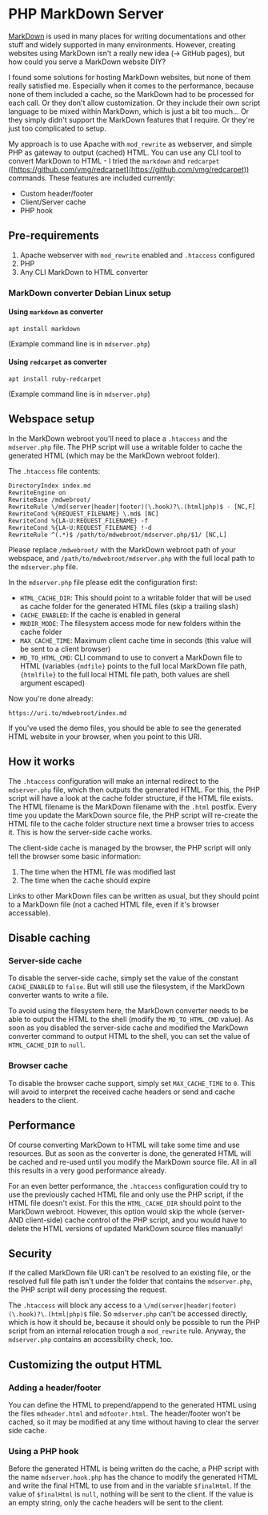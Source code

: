 # PHP MarkDown Server

[MarkDown](https://www.markdownguide.org/) is used in many places for writing documentations and other stuff and widely supported in many environments. However, creating websites using MarkDown isn't a really new idea (-> GitHub pages), but how could you serve a MarkDown website DIY?

I found some solutions for hosting MarkDown websites, but none of them really satisfied me. Especially when it comes to the performance, because none of them included a cache, so the MarkDown had to be processed for each call. Or they don't allow customization. Or they include their own script language to be mixed within MarkDown, which is just a bit too much... Or they simply didn't support the MarkDown features that I require. Or they're just too complicated to setup.

My approach is to use Apache with `mod_rewrite` as webserver, and simple PHP as gateway to output (cached) HTML. You can use any CLI tool to convert MarkDown to HTML - I tried the `markdown` and `redcarpet` ([https://github.com/vmg/redcarpet](https://github.com/vmg/redcarpet)) commands. These features are included currently:

- Custom header/footer
- Client/Server cache
- PHP hook

## Pre-requirements

1. Apache webserver with `mod_rewrite` enabled and `.htaccess` configured
2. PHP
3. Any CLI MarkDown to HTML converter

### MarkDown converter Debian Linux setup

#### Using `markdown` as converter

```
apt install markdown
```

(Example command line is in `mdserver.php`)

#### Using `redcarpet` as converter

```
apt install ruby-redcarpet
```

(Example command line is in `mdserver.php`)

## Webspace setup

In the MarkDown webroot you'll need to place a `.htaccess` and the `mdserver.php` file. The PHP script will use a writable folder to cache the generated HTML (which may be the MarkDown webroot folder).

The `.htaccess` file contents:

```
DirectoryIndex index.md
RewriteEngine on
RewriteBase /mdwebroot/
RewriteRule \/md(server|header|footer)(\.hook)?\.(html|php)$ - [NC,F]
RewriteCond %{REQUEST_FILENAME} \.md$ [NC]
RewriteCond %{LA-U:REQUEST_FILENAME} -f
RewriteCond %{LA-U:REQUEST_FILENAME} !-d
RewriteRule ^(.*)$ /path/to/mdwebroot/mdserver.php/$1/ [NC,L]
```

Please replace `/mdwebroot/` with the MarkDown webroot path of your webspace, and `/path/to/mdwebroot/mdserver.php` with the full local path to the `mdserver.php` file.

In the `mdserver.php` file please edit the configuration first:

- `HTML_CACHE_DIR`: This should point to a writable folder that will be used as cache folder for the generated HTML files (skip a trailing slash)
- `CACHE_ENABLED`: If the cache is enabled in general
- `MKDIR_MODE`: The filesystem access mode for new folders within the cache folder
- `MAX_CACHE_TIME`: Maximum client cache time in seconds (this value will be sent to a client browser)
- `MD_TO_HTML_CMD`: CLI command to use to convert a MarkDown file to HTML (variables `{mdfile}` points to the full local MarkDown file path, `{htmlfile}` to the full local HTML file path, both values are shell argument escaped)

Now you're done already:

```
https://uri.to/mdwebroot/index.md
```

If you've used the demo files, you should be able to see the generated HTML website in your browser, when you point to this URI.

## How it works

The `.htaccess` configuration will make an internal redirect to the `mdserver.php` file, which then outputs the generated HTML. For this, the PHP script will have a look at the cache folder structure, if the HTML file exists. The HTML filename is the MarkDown filename with the `.html` postfix. Every time you update the MarkDown source file, the PHP script will re-create the HTML file to the cache folder structure next time a browser tries to access it. This is how the server-side cache works.

The client-side cache is managed by the browser, the PHP script will only tell the browser some basic information:

1. The time when the HTML file was modified last
2. The time when the cache should expire

Links to other MarkDown files can be written as usual, but they should point to a MarkDown file (not a cached HTML file, even if it's browser accessable).

## Disable caching

### Server-side cache

To disable the server-side cache, simply set the value of the constant `CACHE_ENABLED` to `false`. But will still use the filesystem, if the MarkDown converter wants to write a file.

To avoid using the filesystem here, the MarkDown converter needs to be able to output the HTML to the shell (modify the `MD_TO_HTML_CMD` value). As soon as you disabled the server-side cache and modified the MarkDown converter command to output HTML to the shell, you can set the value of `HTML_CACHE_DIR` to `null`.

### Browser cache

To disable the browser cache support, simply set `MAX_CACHE_TIME` to `0`. This will avoid to interpret the received cache headers or send and cache headers to the client.

## Performance

Of course converting MarkDown to HTML will take some time and use resources. But as soon as the converter is done, the generated HTML will be cached and re-used until you modify the MarkDown source file. All in all this results in a very good performance already.

For an even better performance, the `.htaccess` configuration could try to use the previously cached HTML file and only use the PHP script, if the HTML file doesn't exist. For this the `HTML_CACHE_DIR` should point to the MarkDown webroot. However, this option would skip the whole (server- AND client-side) cache control of the PHP script, and you would have to delete the HTML versions of updated MarkDown source files manually!

## Security

If the called MarkDown file URI can't be resolved to an existing file, or the resolved full file path isn't under the folder that contains the `mdserver.php`, the PHP script will deny processing the request.

The `.htaccess` will block any access to a `\/md(server|header|footer)(\.hook)?\.(html|php)$` file. So `mdserver.php` can't be accessed directly, which is how it should be, because it should only be possible to run the PHP script from an internal relocation trough a `mod_rewrite` rule. Anyway, the `mdserver.php` contains an accessibility check, too.

## Customizing the output HTML

### Adding a header/footer

You can define the HTML to prepend/append to the generated HTML using the files `mdheader.html` and `mdfooter.html`. The header/footer won't be cached, so it may be modified at any time without having to clear the server side cache.

### Using a PHP hook

Before the generated HTML is being written do the cache, a PHP script with the name `mdserver.hook.php` has the chance to modify the generated HTML and write the final HTML to use from and in the variable `$finalHtml`. If the value of `$finalHtml` is `null`, nothing will be sent to the client. If the value is an empty string, only the cache headers will be sent to the client.
